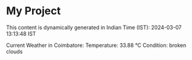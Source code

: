 # My Project

This content is dynamically generated in Indian Time (IST): 2024-03-07 13:13:48 IST


Current Weather in Coimbatore:
Temperature: 33.88 °C
Condition: broken clouds

